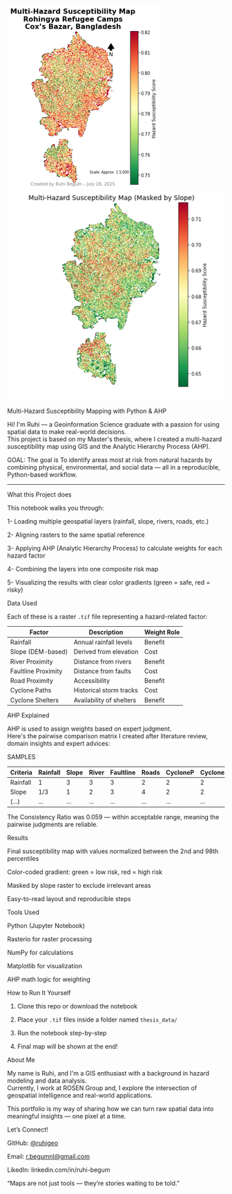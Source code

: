 ![Preview 1](preview_01.png)
![Preview 2](preview_02.png)


 Multi-Hazard Susceptibility Mapping with Python & AHP

Hi! I'm Ruhi — a Geoinformation Science graduate with a passion for using spatial data to make real-world decisions.  
This project is based on my Master's thesis, where I created a multi-hazard susceptibility map using GIS and the Analytic Hierarchy Process (AHP).

GOAL: The goal is To identify areas most at risk from natural hazards by combining physical, environmental, and social data — all in a reproducible, Python-based workflow.

---

What this Project does

This notebook walks you through:

1- Loading multiple geospatial layers (rainfall, slope, rivers, roads, etc.)

2- Aligning rasters to the same spatial reference

3- Applying AHP (Analytic Hierarchy Process) to calculate weights for each hazard factor

4- Combining the layers into one composite risk map

5- Visualizing the results with clear color gradients (green = safe, red = risky)


Data Used

Each of these is a raster `.tif` file representing a hazard-related factor:

| Factor             | Description                  | Weight Role |
|--------------------|------------------------------|-------------|
| Rainfall           | Annual rainfall levels       | Benefit     |
| Slope (DEM-based)  | Derived from elevation       | Cost        |
| River Proximity    | Distance from rivers         | Benefit     |
| Faultline Proximity| Distance from faults         | Cost        |
| Road Proximity     | Accessibility                | Benefit     |
| Cyclone Paths      | Historical storm tracks      | Cost        |
| Cyclone Shelters   | Availability of shelters     | Benefit     |


AHP Explained

AHP is used to assign weights based on expert judgment.  
Here's the pairwise comparison matrix I created after literature review, domain insights and expert advices:

SAMPLES

| Criteria       | Rainfall | Slope | River | Faultline | Roads | CycloneP | CycloneS |
|----------------|----------|-------|--------|------------|--------|-----------|-----------|
|     Rainfall   | 1        | 3     | 3      | 3          | 2      | 2         | 2         |
|     Slope      | 1/3      | 1     | 2      | 3          | 4      | 2         | 2         |
|   (...)        | ...      | ...   | ...    | ...        | ...    | ...       | ...       |

The Consistency Ratio was 0.059 — within acceptable range, meaning the pairwise judgments are reliable.


Results
 
 Final susceptibility map with values normalized between the 2nd and 98th percentiles
 
 Color-coded gradient: green = low risk, red = high risk
 
 Masked by slope raster to exclude irrelevant areas
 
 Easy-to-read layout and reproducible steps



Tools Used

Python (Jupyter Notebook)

Rasterio for raster processing

NumPy for calculations

Matplotlib for visualization

AHP math logic for weighting



How to Run It Yourself

1. Clone this repo or download the notebook

2. Place your `.tif` files inside a folder named `thesis_data/`

3. Run the notebook step-by-step

4. Final map will be shown at the end!



About Me

My name is Ruhi, and I'm a GIS enthusiast with a background in hazard modeling and data analysis.  
Currently, I work at ROSEN Group and,  I explore the intersection of geospatial intelligence and real-world applications.

This portfolio is my way of sharing how we can turn raw spatial data into meaningful insights — one pixel at a time.



Let’s Connect!

 GitHub:  [@ruhigeo](https://github.com/ruhigeo)
 
 Email:   r.begumnl@gmail.com 
 
 LikedIn: linkedin.com/in/ruhi-begum


 “Maps are not just tools — they’re stories waiting to be told.”


